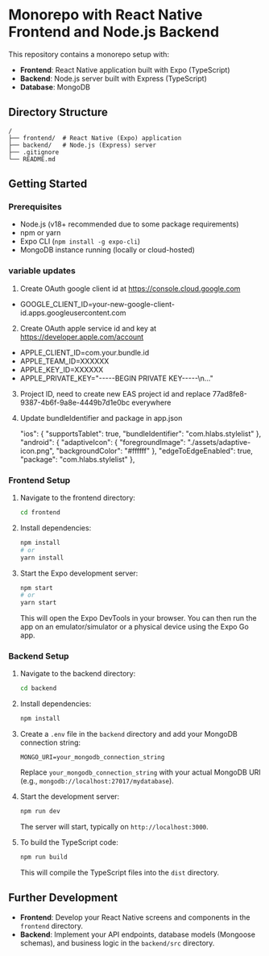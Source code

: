 # Monorepo with React Native Frontend and Node.js Backend

This repository contains a monorepo setup with:

- **Frontend**: React Native application built with Expo (TypeScript)
- **Backend**: Node.js server built with Express (TypeScript)
- **Database**: MongoDB

## Directory Structure

```
/
├── frontend/  # React Native (Expo) application
├── backend/   # Node.js (Express) server
├── .gitignore
└── README.md
```

## Getting Started

### Prerequisites

- Node.js (v18+ recommended due to some package requirements)
- npm or yarn
- Expo CLI (`npm install -g expo-cli`)
- MongoDB instance running (locally or cloud-hosted)

### variable updates

1. Create OAuth google client id at https://console.cloud.google.com

- GOOGLE_CLIENT_ID=your-new-google-client-id.apps.googleusercontent.com

2. Create OAuth apple service id and key at https://developer.apple.com/account

- APPLE_CLIENT_ID=com.your.bundle.id
- APPLE_TEAM_ID=XXXXXX
- APPLE_KEY_ID=XXXXXX
- APPLE_PRIVATE_KEY="-----BEGIN PRIVATE KEY-----\n..."

3. Project ID, need to create new EAS project id and replace 77ad8fe8-9387-4b6f-9a8e-4449b7d1e0bc everywhere

4. Update bundleIdentifier and package in app.json

    "ios": {
      "supportsTablet": true,
      "bundleIdentifier": "com.hlabs.stylelist"
    },
    "android": {
      "adaptiveIcon": {
        "foregroundImage": "./assets/adaptive-icon.png",
        "backgroundColor": "#ffffff"
      },
      "edgeToEdgeEnabled": true,
      "package": "com.hlabs.stylelist"
    },

### Frontend Setup

1.  Navigate to the frontend directory:
    ```bash
    cd frontend
    ```
2.  Install dependencies:
    ```bash
    npm install
    # or
    yarn install
    ```
3.  Start the Expo development server:
    ```bash
    npm start
    # or
    yarn start
    ```
    This will open the Expo DevTools in your browser. You can then run the app on an emulator/simulator or a physical device using the Expo Go app.

### Backend Setup

1.  Navigate to the backend directory:
    ```bash
    cd backend
    ```
2.  Install dependencies:
    ```bash
    npm install
    ```
3.  Create a `.env` file in the `backend` directory and add your MongoDB connection string:
    ```env
    MONGO_URI=your_mongodb_connection_string
    ```
    Replace `your_mongodb_connection_string` with your actual MongoDB URI (e.g., `mongodb://localhost:27017/mydatabase`).

4.  Start the development server:
    ```bash
    npm run dev
    ```
    The server will start, typically on `http://localhost:3000`.

5.  To build the TypeScript code:
    ```bash
    npm run build
    ```
    This will compile the TypeScript files into the `dist` directory.

## Further Development

- **Frontend**: Develop your React Native screens and components in the `frontend` directory.
- **Backend**: Implement your API endpoints, database models (Mongoose schemas), and business logic in the `backend/src` directory. 